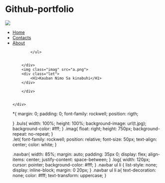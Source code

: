 # Github-portfolio
<html lang="en">
<head>
    <meta charset="UTF-8">
    <meta name="viewport" content="width=device-width, initial-scale=1.0">
    <link rel="stylesheet" href="style.css">
    <title>Busa Drink</title>
</head>
<body>
    <div class="buls">
        <div class="navbar">
            <img src="d.jpg" class="log">
            <ul>
                <li><a href="#">Home</a></li>
                <li><a href="#">Contacts</a></li>
                <li><a href="#">About</a></li>

            </ul>
            

        </div>
        <img class="imag" src="a.png">
        <div class="let">
            <H1>Kauban Nimo Sa kinabuhi</H1>
        </div>
     
        </div>
    

    </div>
   


 
    
</body>
</html>
*{
    margin: 0;
    padding: 0;
    font-family: rockwell;
    position: rigth;
    
}
.buls{
    width: 100%;
    height: 100%;
    background-image: url(t.jpg);
    background-color: #fff;
}
.imag{
    float: right;
    height: 750px;
    background-repeat: no-repeat;
}    
.let{
    font-family: rockwell;
    position: relative;
    font-size: 50px;
    text-align: center;
    color: white;
}

.navbar{
    width: 85%;
    margin: auto;
    padding: 35px 0;
    display: flex;
    align-items: center;
    justify-content: space-between;
}
.log{
    width: 120px;  
    cursor: pointer;
    background-color: #fff;
}
.navbar ul li {
    list-style: none;
    display: inline-block;
    margin: 0 20px;
}
.navbar ul li a{
    text-decoration: none;
    color: #fff;
    text-transform: uppercase;
}
